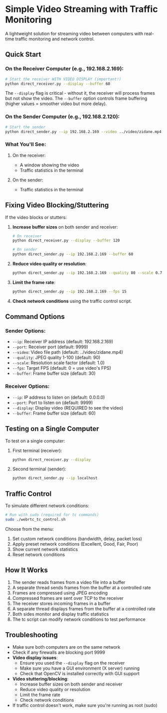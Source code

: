 # Simple Video Streaming with Traffic Monitoring

A lightweight solution for streaming video between computers with real-time traffic monitoring and network control.

## Quick Start

### On the Receiver Computer (e.g., 192.168.2.169):

```bash
# Start the receiver WITH VIDEO DISPLAY (important!)
python direct_receiver.py --display --buffer 60
```

The `--display` flag is critical - without it, the receiver will process frames but not show the video.
The `--buffer` option controls frame buffering (higher values = smoother video but more delay).

### On the Sender Computer (e.g., 192.168.2.120):

```bash
# Start the sender
python direct_sender.py --ip 192.168.2.169 --video ../video/zidane.mp4 --buffer 30
```

### What You'll See:

1. On the receiver: 
   - A window showing the video
   - Traffic statistics in the terminal

2. On the sender:
   - Traffic statistics in the terminal

## Fixing Video Blocking/Stuttering

If the video blocks or stutters:

1. **Increase buffer sizes** on both sender and receiver:
   ```bash
   # On receiver
   python direct_receiver.py --display --buffer 120
   
   # On sender
   python direct_sender.py --ip 192.168.2.169 --buffer 60
   ```

2. **Reduce video quality or resolution**:
   ```bash
   python direct_sender.py --ip 192.168.2.169 --quality 80 --scale 0.75
   ```

3. **Limit the frame rate**:
   ```bash
   python direct_sender.py --ip 192.168.2.169 --fps 15
   ```

4. **Check network conditions** using the traffic control script.

## Command Options

### Sender Options:
- `--ip`: Receiver IP address (default: 192.168.2.169)
- `--port`: Receiver port (default: 9999)
- `--video`: Video file path (default: ../video/zidane.mp4)
- `--quality`: JPEG quality 1-100 (default: 90)
- `--scale`: Resolution scale factor (default: 1.0)
- `--fps`: Target FPS (default: 0 = use video's FPS)
- `--buffer`: Frame buffer size (default: 30)

### Receiver Options:
- `--ip`: IP address to listen on (default: 0.0.0.0)
- `--port`: Port to listen on (default: 9999)
- `--display`: Display video (REQUIRED to see the video)
- `--buffer`: Frame buffer size (default: 60)

## Testing on a Single Computer

To test on a single computer:

1. First terminal (receiver):
   ```bash
   python direct_receiver.py --display
   ```

2. Second terminal (sender):
   ```bash
   python direct_sender.py --ip localhost
   ```

## Traffic Control

To simulate different network conditions:

```bash
# Run with sudo (required for tc commands)
sudo ./webrtc_tc_control.sh
```

Choose from the menu:
1. Set custom network conditions (bandwidth, delay, packet loss)
2. Apply preset network conditions (Excellent, Good, Fair, Poor)
3. Show current network statistics
4. Reset network conditions

## How It Works

1. The sender reads frames from a video file into a buffer
2. A separate thread sends frames from the buffer at a controlled rate
3. Frames are compressed using JPEG encoding
4. Compressed frames are sent over TCP to the receiver
5. The receiver stores incoming frames in a buffer
6. A separate thread displays frames from the buffer at a controlled rate
7. Both sides monitor and display traffic statistics
8. The tc script can modify network conditions to test performance

## Troubleshooting

- Make sure both computers are on the same network
- Check if any firewalls are blocking port 9999
- **Video display issues**: 
  - Ensure you used the `--display` flag on the receiver
  - Make sure you have a GUI environment (X server) running
  - Check that OpenCV is installed correctly with GUI support
- **Video stuttering/blocking**:
  - Increase buffer sizes on both sender and receiver
  - Reduce video quality or resolution
  - Limit the frame rate
  - Check network conditions
- If traffic control doesn't work, make sure you're running as root (sudo)